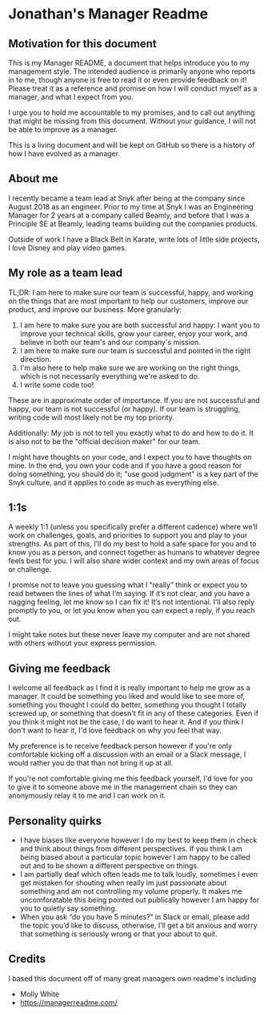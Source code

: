 # Jonathan's Manager Readme

## Motivation for this document
This is my Manager README, a document that helps introduce you to my management style. The intended audience is primarily anyone who reports in to me, though anyone is free to read it or even provide feedback on it! Please treat it as a reference and promise on how I will conduct myself as a manager, and what I expect from you.

I urge you to hold me accountable to my promises, and to call out anything that might be missing from this document. Without your guidance, I will not be able to improve as a manager.

This is a living document and will be kept on GitHub so there is a history of how I have evolved as a manager.

## About me

I recently became a team lead at Snyk after being at the company since August 2018 as an engineer. Prior to my time at Snyk I was an Engineering Manager for 2 years at a company called Beamly, and before that I was a Principle SE at Beamly, leading teams building out the companies products.

Outside of work I have a Black Belt in Karate, write lots of little side projects, I love Disney and play video games.

## My role as a team lead

TL;DR: I am here to make sure our team is successful, happy, and working on the things that are most important to help our customers, improve our product, and improve our business. More granularly:

1. I am here to make sure you are both successful and happy: I want you to improve your technical skills, grow your career, enjoy your work, and believe in both our team's and our company's mission.
1. I am here to make sure our team is successful and pointed in the right direction. 
1. I'm also here to help make sure we are working on the right things, which is not necessarily everything we're asked to do.
1. I write some code too!

These are in approximate order of importance. If you are not successful and happy, our team is not successful (or happy). If our team is struggling, writing code will most likely not be my top priority.

Additionally: My job is not to tell you exactly what to do and how to do it. It is also not to be the "official decision maker" for our team.

I might have thoughts on your code, and I expect you to have thoughts on mine. In the end, you own your code and if you have a good reason for doing something, you should do it; "use good judgment" is a key part of the Snyk culture, and it applies to code as much as everything else.

## 1:1s
A weekly 1:1 (unless you specifically prefer a different cadence) where we’ll work on challenges, goals, and priorities to support you and play to your strengths. As part of this, I’ll do my best to hold a safe space for you and to know you as a person, and connect together as humans to whatever degree feels best for you. I will also share wider context and my own areas of focus or challenge.

I promise not to leave you guessing what I “really” think or expect you to read between the lines of what I’m saying. If it’s not clear, and you have a nagging feeling, let me know so I can fix it! It’s not intentional. I’ll also reply promptly to you, or let you know when you can expect a reply, if you reach out.

I might take notes but these never leave my computer and are not shared with others without your express permission.

## Giving me feedback

I welcome all feedback as I find it is really important to help me grow as a manager. It could be something you liked and would like to see more of, something you thought I could do better, something you thought I totally screwed up, or something that doesn't fit in any of these categories. Even if you think it might not be the case, I do want to hear it. And if you think I don't want to hear it, I'd love feedback on why you feel that way.

My preference is to receive feedback person however if you're only comfortable kicking off a discussion with an email or a Slack message, I would rather you do that than not bring it up at all.

If you're not comfortable giving me this feedback yourself, I'd love for you to give it to someone above me in the management chain so they can anonymously relay it to me and I can work on it.

## Personality quirks

* I have biases like everyone however I do my best to keep them in check and think about things from different perspectives. If you think I am being biased about a particular topic however I am happy to be called out and to be shown a different perspective on things.
* I am partially deaf which often leads me to talk loudly, sometimes I even get mistaken for shouting when really im just passionate about something and am not controlling my volume properly. It makes me uncomforatable this being pointed out publically however I am happy for you to quietly say something.
* When you ask “do you have 5 minutes?” in Slack or email, please add the topic you’d like to discuss, otherwise, I’ll get a bit anxious and worry that something is seriously wrong or that your about to quit.


## Credits

I based this document off of many great managers own readme's including
* Molly White 
* https://managerreadme.com/